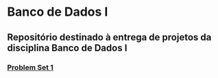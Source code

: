 # Banco de Dados I

## Repositório destinado à entrega de projetos da disciplina Banco de Dados I

### [Problem Set 1](https://github.com/juanep23/uvv_bd1_cc1mc/tree/main/pset1)
